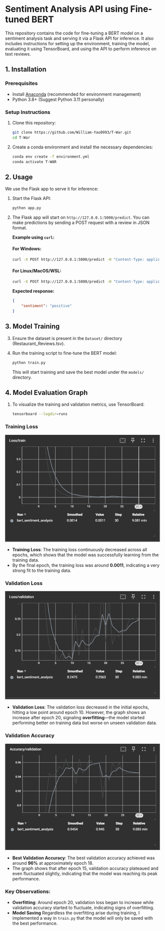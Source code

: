 # Sentiment Analysis API using Fine-tuned BERT

This repository contains the code for fine-tuning a BERT model on a sentiment analysis task and serving it via a Flask API for inference. It also includes instructions for setting up the environment, training the model, evaluating it using TensorBoard, and using the API to perform inference on text reviews.

## 1. Installation

### Prerequisites

- Install [Anaconda](https://www.anaconda.com/products/distribution) (recommended for environment management)
- Python 3.8+ (Suggest Python 3.11 personally)

### Setup Instructions

1. Clone this repository:

    ```bash
    git clone https://github.com/William-Yao0993/T-War.git
    cd T-War
    ```

2. Create a conda environment and install the necessary dependencies:

    ```bash
    conda env create -f environment.yml
    conda activate T-WAR
    ```
## 2. Usage

We use the Flask app to serve it for inference:

1. Start the Flask API:

    ```bash
    python app.py
    ```

2. The Flask app will start on `http://127.0.0.1:5000/predict`. You can make predictions by sending a POST request with a review in JSON format.

    **Example using `curl`:**
    #### **For Windows**:
    ```bash
    curl -X POST http://127.0.0.1:5000/predict -H "Content-Type: application/json" -d "{\"review\": \"The product was great!\"}"
    ```

    #### **For Linux/MacOS/WSL**:
    ```bash
    curl -X POST http://127.0.0.1:5000/predict -H "Content-Type: application/json" -d '{"review": "The product was great!"}'
    ```
    **Expected response:**

    ```json
    {
        "sentiment": "positive"
    }
    ```

## 3. Model Training
3. Ensure the dataset is present in the `Dataset/` directory (Restaurant_Reviews.tsv).

4. Run the training script to fine-tune the BERT model:

    ```bash
    python train.py
    ```

    This will start training and save the best model under the `models/` directory.

## 4. Model Evaluation Graph 

1. To visualize the training and validation metrics, use TensorBoard:

    ```bash
    tensorboard --logdir=runs
    ```

### Training Loss
![Training Loss](metrics\train_loss.png)

- **Training Loss**: The training loss continuously decreased across all epochs, which shows that the model was successfully learning from the training data.
- By the final epoch, the training loss was around **0.0011**, indicating a very strong fit to the training data.

### Validation Loss
![Validation Loss](metrics\val_loss.png)

- **Validation Loss**: The validation loss decreased in the initial epochs, hitting a low point around epoch 10. However, the graph shows an increase after epoch 20, signaling **overfitting**—the model started performing better on training data but worse on unseen validation data.

### Validation Accuracy
![Validation Accuracy](metrics\val_accur.png)

- **Best Validation Accuracy**: The best validation accuracy achieved was around **96%** at approximately epoch 18.
- The graph shows that after epoch 15, validation accuracy plateaued and even fluctuated slightly, indicating that the model was reaching its peak performance.

### Key Observations:
- **Overfitting**: Around epoch 20, validation loss began to increase while validation accuracy started to fluctuate, indicating signs of overfitting.
- **Model Saving**
Regardless the overfitting arise during training, I implemented a way in `train.py` that the model will only be saved with the best performance.